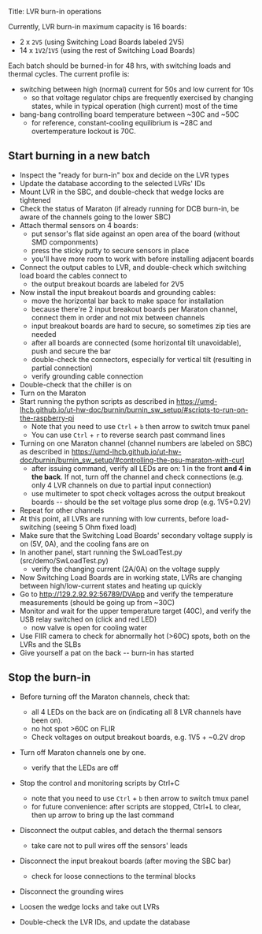 Title: LVR burn-in operations

Currently, LVR burn-in maximum capacity is 16 boards:
- 2 x `2V5` (using Switching Load Boards labeled 2V5)
- 14 x `1V2`/`1V5` (using the rest of Switching Load Boards)

Each batch should be burned-in for 48 hrs, with switching loads and thermal cycles. The current profile is:
- switching between high (normal) current for 50s and low current for 10s
  - so that voltage regulator chips are frequently exercised by changing states, while in typical operation (high current) most of the time    
- bang-bang controlling board temperature between ~30C and ~50C
  - for reference, constant-cooling equilibrium is ~28C and overtemperature lockout is 70C.
  

  
## Start burning in a new batch
- Inspect the "ready for burn-in" box and decide on the LVR types
- Update the database according to the selected LVRs' IDs
- Mount LVR in the SBC, and double-check that wedge locks are tightened
- Check the status of Maraton (if already running for DCB burn-in, be aware of the channels going to the lower SBC)
- Attach thermal sensors on 4 boards:
  - put sensor's flat side against an open area of the board (without SMD componments)
  - press the sticky putty to secure sensors in place
  - you'll have more room to work with before installing adjacent boards
- Connect the output cables to LVR, and double-check which switching load board the cables connect to
  - the output breakout boards are labeled for 2V5 
- Now install the input breakout boards and grounding cables:
  - move the horizontal bar back to make space for installation 
  - because there're 2 input breakout boards per Maraton channel, connect them in order and not mix between channels 
  - input breakout boards are hard to secure, so sometimes zip ties are needed
  - after all boards are connected (some horizontal tilt unavoidable), push and secure the bar
  - double-check the connectors, especially for vertical tilt (resulting in partial connection)
  - verify grounding cable connection
- Double-check that the chiller is on
- Turn on the Maraton
- Start running the python scripts as described in https://umd-lhcb.github.io/ut-hw-doc/burnin/burnin_sw_setup/#scripts-to-run-on-the-raspberry-pi
  - Note that you need to use `Ctrl` + `b` then arrow to switch tmux panel
  - You can use `Ctrl` + `r` to reverse search past command lines
- Turning on one Maraton channel (channel numbers are labeled on SBC) as described in https://umd-lhcb.github.io/ut-hw-doc/burnin/burnin_sw_setup/#controlling-the-psu-maraton-with-curl
  - after issuing command, verify all LEDs are on: 1 in the front **and 4 in the back**. If not, turn off the channel and check connections (e.g. only 4 LVR channels on due to partial input connection)
  - use multimeter to spot check voltages across the output breakout boards -- should be the set voltage plus some drop (e.g. 1V5+0.2V)
- Repeat for other channels
- At this point, all LVRs are running with low currents, before load-switching (seeing 5 Ohm fixed load)
- Make sure that the Switching Load Boards' secondary voltage supply is on (5V, 0A), and the cooling fans are on
- In another panel, start running the SwLoadTest.py (src/demo/SwLoadTest.py)
  - verify the changing current (2A/0A) on the voltage supply
- Now Switching Load Boards are in working state, LVRs are changing between high/low-current states and heating up quickly
- Go to http://129.2.92.92:56789/DVApp and verify the temperature measurements (should be going up from ~30C)
- Monitor and wait for the upper temperature target (40C), and verify the USB relay switched on (click and red LED)
  - now valve is open for cooling water
- Use FlIR camera to check for abnormally hot (>60C) spots, both on the LVRs and the SLBs
- Give yourself a pat on the back -- burn-in has started

## Stop the burn-in

- Before turning off the Maraton channels, check that:
  - all 4 LEDs on the back are on (indicating all 8 LVR channels have been on).
  - no hot spot >60C on FLIR
  - Check voltages on output breakout boards, e.g. 1V5 + ~0.2V drop
  
- Turn off Maraton channels one by one.
  - verify that the LEDs are off 

- Stop the control and monitoring scripts by Ctrl+C 
  - note that you need to use `Ctrl` + `b` then arrow to switch tmux panel
  - for future convenience: after scripts are stopped, Ctrl+L to clear, then up arrow to bring up the last command

- Disconnect the output cables, and detach the thermal sensors
  - take care not to pull wires off the sensors' leads

- Disconnect the input breakout boards (after moving the SBC bar)
  - check for loose connections to the terminal blocks

- Disconnect the grounding wires

- Loosen the wedge locks and take out LVRs

- Double-check the LVR IDs, and update the database
